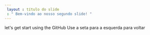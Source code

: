 ```yaml
---
 layout : título do slide
 : " Bem-vindo ao nosso segundo slide! "
---
```

let's get start using the GitHub
Use a seta para a esquerda para voltar
